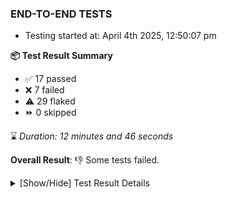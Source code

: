 ### END-TO-END TESTS

- Testing started at: April 4th 2025, 12:50:07 pm

**📦 Test Result Summary**

- ✅ 17 passed
- ❌ 7 failed
- ⚠️ 29 flaked
- ⏩ 0 skipped

⌛ _Duration: 12 minutes and 46 seconds_

**Overall Result**: 👎 Some tests failed.



<details>
    <summary>[Show/Hide] Test Result Details</summary>
    <div markdown="1">

| Test | Browser | Test Case | Tags | Result |
| :---: | :---: | :--- | :---: | :---: |
| 1 | chromium-meshery-provider | Verify that UI components are displayed |  | ❌ |
| 2 | chromium-meshery-provider | Add a cluster connection by uploading kubeconfig file | unstable | ⚠️ |
| 3 | chromium-meshery-provider | Transition to disconnected state and then back to connected state | unstable | ⚠️ |
| 4 | chromium-meshery-provider | Transition to ignored state and then back to connected state | unstable | ⚠️ |
| 5 | chromium-meshery-provider | Transition to not found state and then back to connected state | unstable | ⚠️ |
| 6 | chromium-meshery-provider | Delete Kubernetes cluster connections | unstable | ⚠️ |
| 7 | chromium-meshery-provider | Verify Kanvas Snapshot using data-testid | unstable | ⚠️ |
| 8 | chromium-meshery-provider | Test if Settings button is displayed |  | ❌ |
| 9 | chromium-meshery-provider | Verify Configure Metrics Navigation and Settings | unstable | ⚠️ |
| 10 | chromium-meshery-provider | Configure Existing Istio adapter through Mesh Adapter URL from Management page | unstable | ⚠️ |
| 11 | chromium-meshery-provider | Verify Performance Analysis Details | unstable | ⚠️ |
| 12 | chromium-meshery-provider | Test if Notification button is displayed |  | ❌ |
| 13 | chromium-meshery-provider | Add performance profile with load generator &quot;fortio&quot; and service mesh &quot;None&quot; | unstable | ⚠️ |
| 14 | chromium-meshery-provider | Ping Istio Adapter | unstable | ⚠️ |
| 15 | chromium-meshery-provider | Verify Kanvas Details | unstable | ⚠️ |
| 16 | chromium-meshery-provider | Test if Profile button is displayed |  | ❌ |
| 17 | chromium-meshery-provider | View detailed result of a performance profile (Graph Visualiser) with load generator &quot;fortio&quot; and service mesh &quot;None&quot; | unstable | ⚠️ |
| 18 | chromium-meshery-provider | Aggregation Charts are displayed |  | ❌ |
| 19 | chromium-meshery-provider | Verify Meshery Docker Extension Details | unstable | ⚠️ |
| 20 | chromium-meshery-provider | Toggle &quot;Send Anonymous Usage Statistics&quot; | unstable | ⚠️ |
| 21 | chromium-meshery-provider | Edit the configuration of a performance profile with load generator &quot;fortio&quot; and service mesh &quot;None&quot; | unstable | ⚠️ |
| 22 | chromium-meshery-provider | Connect to Meshery Istio Adapter and configure it |  | ❌ |
| 23 | chromium-meshery-provider | Verify Meshery Design Embed Details | unstable | ⚠️ |
| 24 | chromium-meshery-provider | Toggle &quot;Send Anonymous Performance Results&quot; | unstable | ⚠️ |
| 25 | chromium-meshery-provider | Compare test of a performance profile with load generator &quot;fortio&quot; and service mesh &quot;None&quot; | unstable | ⚠️ |
| 26 | chromium-meshery-provider | Verify Meshery Catalog Section Details | unstable | ⚠️ |
| 27 | chromium-local-provider | Add a cluster connection by uploading kubeconfig file | unstable | ⚠️ |
| 28 | chromium-local-provider | Transition to disconnected state and then back to connected state | unstable | ⚠️ |
| 29 | chromium-local-provider | Transition to ignored state and then back to connected state | unstable | ⚠️ |
| 30 | chromium-local-provider | Transition to not found state and then back to connected state | unstable | ⚠️ |
| 31 | chromium-local-provider | Delete Kubernetes cluster connections | unstable | ⚠️ |
| 32 | chromium-meshery-provider | Delete a performance profile with load generator &quot;fortio&quot; and service mesh &quot;None&quot; | unstable | ⚠️ |
| 33 | chromium-local-provider | Verify Kanvas Snapshot using data-testid | unstable | ⚠️ |
| 34 | chromium-meshery-provider | Verify Meshery Adapter for Istio Section | unstable | ⚠️ |
| 35 | chromium-local-provider | Verify Configure Metrics Navigation and Settings | unstable | ⚠️ |
| 36 | chromium-local-provider | Verify Performance Analysis Details | unstable | ⚠️ |
| 37 | chromium-local-provider | Configure Existing Istio adapter through Mesh Adapter URL from Management page | unstable | ⚠️ |
| 38 | chromium-local-provider | Verify Meshery Adapter for Istio Section | unstable | ⚠️ |
| 39 | chromium-local-provider | Add performance profile with load generator &quot;fortio&quot; and service mesh &quot;None&quot; | unstable | ⚠️ |
| 40 | chromium-local-provider | Connect to Meshery Istio Adapter and configure it |  | ❌ |
| 41 | chromium-local-provider | Ping Istio Adapter | unstable | ⚠️ |
| 42 | chromium-local-provider | View detailed result of a performance profile (Graph Visualiser) with load generator &quot;fortio&quot; and service mesh &quot;None&quot; | unstable | ⚠️ |
| 43 | chromium-local-provider | Edit the configuration of a performance profile with load generator &quot;fortio&quot; and service mesh &quot;None&quot; | unstable | ⚠️ |
| 44 | chromium-local-provider | Compare test of a performance profile with load generator &quot;fortio&quot; and service mesh &quot;None&quot; | unstable | ⚠️ |
| 45 | chromium-local-provider | Delete a performance profile with load generator &quot;fortio&quot; and service mesh &quot;None&quot; | unstable | ⚠️ |

</div>
</details>


<!-- To see the full report, please visit our CI/CD pipeline with reporter. -->